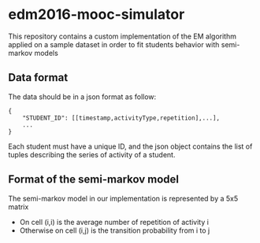 # edm2016-mooc-simulator

This repository contains a custom implementation of the EM algorithm applied on a sample dataset in order to fit students behavior with semi-markov models

## Data format

The data should be in a json format as follow:
```
{
	"STUDENT_ID": [[timestamp,activityType,repetition],...],
	...
}
```
Each student must have a unique ID, and the json object contains the list of tuples describing the series of activity of a student.

## Format of the semi-markov model

The semi-markov model in our implementation is represented by a 5x5 matrix
- On cell (i,i) is the average number of repetition of activity i 
- Otherwise on cell (i,j) is the transition probability from i to j

